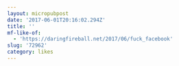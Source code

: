 ```yaml
---
layout: micropubpost
date: '2017-06-01T20:16:02.294Z'
title: ''
mf-like-of:
  - 'https://daringfireball.net/2017/06/fuck_facebook'
slug: '72962'
category: likes
---
```

